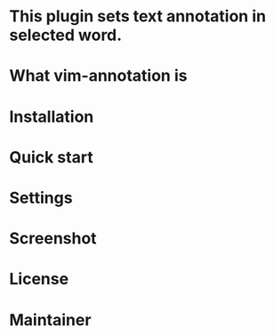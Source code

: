 # This plugin sets text annotation in selected word.

# What vim-annotation is

# Installation

# Quick start

# Settings

# Screenshot

# License

# Maintainer
